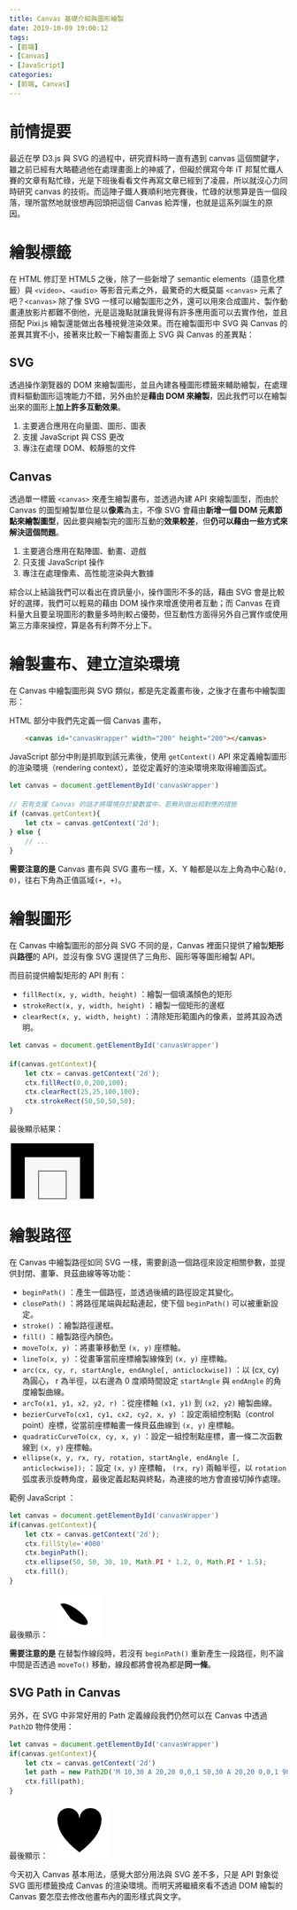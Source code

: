 ```yaml
---
title: Canvas 基礎介紹與圖形繪製
date: 2019-10-09 19:00:12
tags:
- [前端]
- [Canvas]
- [JavaScript]
categories: 
- [前端, Canvas]
---
```


# 前情提要

最近在學 D3.js 與 SVG 的過程中，研究資料時一直有遇到 canvas 這個關鍵字，雖之前已經有大略聽過他在處理畫面上的神威了，但礙於撰寫今年 iT 邦幫忙鐵人賽的文章有點忙碌，光是下班後看看文件再寫文章已經到了凌晨，所以就沒心力同時研究 canvas 的技術。而這陣子鐵人賽順利地完賽後，忙碌的狀態算是告一個段落，理所當然地就很想再回頭把這個 Canvas 給弄懂，也就是這系列誕生的原因。

# 繪製標籤

在 HTML 修訂至 HTML5 之後，除了一些新增了 semantic elements（語意化標籤）與 `<video>`、`<audio>` 等影音元素之外，最驚奇的大概莫屬 `<canvas>` 元素了吧？`<canvas>` 除了像 SVG 一樣可以繪製圖形之外，還可以用來合成圖片、製作動畫連放影片都難不倒他，光是這幾點就讓我覺得有許多應用面可以去實作他，並且搭配 Pixi.js 繪製還能做出各種視覺渲染效果。而在繪製圖形中 SVG 與 Canvas 的差異其實不小，接著來比較一下繪製畫面上 SVG 與 Canvas 的差異點：

## SVG
透過操作瀏覽器的 DOM 來繪製圖形，並且內建各種圖形標籤來輔助繪製，在處理資料驅動圖形這塊能力不錯，另外由於是**藉由 DOM 來繪製**，因此我們可以在繪製出來的圖形上**加上許多互動效果**。
1. 主要適合應用在向量圖、圖形、圖表
2. 支援 JavaScript 與 CSS 更改
3. 專注在處理 DOM、較靜態的文件

## Canvas
透過單一標籤 `<canvas>` 來產生繪製畫布，並透過內建 API 來繪製圖型，而由於 Canvas 的圖型繪製單位是以**像素**為主，不像 SVG 會藉由**新增一個 DOM 元素節點來繪製圖型**，因此要與繪製完的圖形互動的**效果較差**，但**仍可以藉由一些方式來解決這個問題**。

1. 主要適合應用在點陣圖、動畫、遊戲
2. 只支援 JavaScript 操作
3. 專注在處理像素、高性能渲染與大數據

綜合以上結論我們可以看出在資訊量小，操作圖形不多的話，藉由 SVG 會是比較好的選擇，我們可以輕易的藉由 DOM 操作來增進使用者互動；而 Canvas 在資料量大且要呈現圖形的數量多時則較占優勢，但互動性方面得另外自己實作或使用第三方庫來操控，算是各有利弊不分上下。

# 繪製畫布、建立渲染環境

在 Canvas 中繪製圖形與 SVG 類似，都是先定義畫布後，之後才在畫布中繪製圖形：

HTML 部分中我們先定義一個 Canvas 畫布，
```html
    <canvas id="canvasWrapper" width="200" height="200"></canvas>
```

JavaScript 部分中則是抓取到該元素後，使用 `getContext()` API 來定義繪製圖形的渲染環境（rendering context），並從定義好的渲染環境來取得繪圖函式。
```javascript
let canvas = document.getElementById('canvasWrapper')

// 若有支援 Canvas 的話才將環境存於變數當中，若無則做出相對應的措施
if (canvas.getContext){
    let ctx = canvas.getContext('2d'); 
} else {
    // ...
}
```

**需要注意的是** Canvas 畫布與 SVG 畫布一樣，X、Y 軸都是以左上角為中心點`(0, 0)`，往右下角為正值區域`(+, +)`。

# 繪製圖形

在 Canvas 中繪製圖形的部分與 SVG 不同的是，Canvas 裡面只提供了繪製**矩形**與**路徑**的 API，並沒有像 SVG 還提供了三角形、圓形等等圖形繪製 API。

而目前提供繪製矩形的 API 則有：
- `fillRect(x, y, width, height)` ：繪製一個填滿顏色的矩形
- `strokeRect(x, y, width, height)` ：繪製一個矩形的邊框
- `clearRect(x, y, width, height)` ：清除矩形範圍內的像素，並將其設為透明。

``` javascript
let canvas = document.getElementById('canvasWrapper')

if(canvas.getContext){
    let ctx = canvas.getContext('2d');
    ctx.fillRect(0,0,200,100);
    ctx.clearRect(25,25,100,100);
    ctx.strokeRect(50,50,50,50);
}
```

最後顯示結果：

![](/images/canvas/drawRect.jpg)

# 繪製路徑
在 Canvas 中繪製路徑如同 SVG 一樣，需要創造一個路徑來設定相關參數，並提供封閉、畫筆、貝茲曲線等等功能：

- `beginPath()` ：產生一個路徑，並透過後續的路徑設定其變化。
- `closePath()` ：將路徑尾端與起點連起，使下個 `beginPath()` 可以被重新設定。
- `stroke()` ：繪製路徑邊框。
- `fill()` ：繪製路徑內顏色。
- `moveTo(x, y)` ：將畫筆移動至 `(x, y)` 座標軸。
- `lineTo(x, y)` ：從畫筆當前座標繪製線條到 `(x, y)` 座標軸。
- `arc(cx, cy, r, startAngle, endAngle[, anticlockwise])` ：以 (cx, cy) 為圓心， r 為半徑，以右邊為 0 度順時間設定 `startAngle` 與 `endAngle` 的角度繪製曲線。
- `arcTo(x1, y1, x2, y2, r)` ：從座標軸 `(x1, y1)` 到 `(x2, y2)` 繪製曲線。
- `bezierCurveTo(cx1, cy1, cx2, cy2, x, y)` ：設定兩組控制點（control point）座標，從當前座標軸畫一條貝茲曲線到 `(x, y)` 座標軸。
- `quadraticCurveTo(cx, cy, x, y)` ：設定一組控制點座標，畫一條二次函數線到 `(x, y)` 座標軸。
- `ellipse(x, y, rx, ry, rotation, startAngle, endAngle [, anticlockwise]);` ：設定 `(x, y)` 座標軸， `(rx, ry)` 兩軸半徑，以 `rotation` 弧度表示旋轉角度，最後定義起點與終點，為連接的地方會直接切掉作處理。

範例 JavaScript ：
```javascript
let canvas = document.getElementById('canvasWrapper')
if(canvas.getContext){
    let ctx = canvas.getContext('2d');
    ctx.fillStyle='#000'
    ctx.beginPath();
    ctx.ellipse(50, 50, 30, 10, Math.PI * 1.2, 0, Math.PI * 1.5);
    ctx.fill();
}
```
最後顯示：
![](/images/canvas/drawEllipse.jpg)

**需要注意的是** 在替製作線段時，若沒有 `beginPath()` 重新產生一段路徑，則不論中間是否透過 `moveTo()` 移動，線段都將會視為都是**同一條**。

## SVG Path in Canvas

另外，在 SVG 中非常好用的 Path 定義線段我們仍然可以在 Canvas 中透過 `Path2D` 物件使用：

```javascript
let canvas = document.getElementById('canvasWrapper')
if(canvas.getContext){
    let ctx = canvas.getContext('2d')
    let path = new Path2D('M 10,30 A 20,20 0,0,1 50,30 A 20,20 0,0,1 90,30 Q 90,60 50,90 Q 10,60 10,30 z')
    ctx.fill(path);
}
```
最後顯示：
![](/images/canvas/drawPath.jpg)

今天初入 Canvas 基本用法，感覺大部分用法與 SVG 差不多，只是 API 對象從 SVG 圖形標籤換成 Canvas 的渲染環境。而明天將繼續來看不透過 DOM 繪製的 Canvas 要怎麼去修改他畫布內的圖形樣式與文字。

